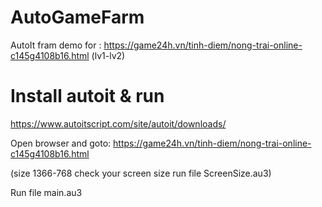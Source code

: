 # AutoGameFarm
AutoIt fram demo for : https://game24h.vn/tinh-diem/nong-trai-online-c145g4108b16.html (lv1-lv2)
# Install autoit & run
https://www.autoitscript.com/site/autoit/downloads/

Open browser and goto: https://game24h.vn/tinh-diem/nong-trai-online-c145g4108b16.html 

(size 1366-768 check your screen size run file ScreenSize.au3)

Run file main.au3
